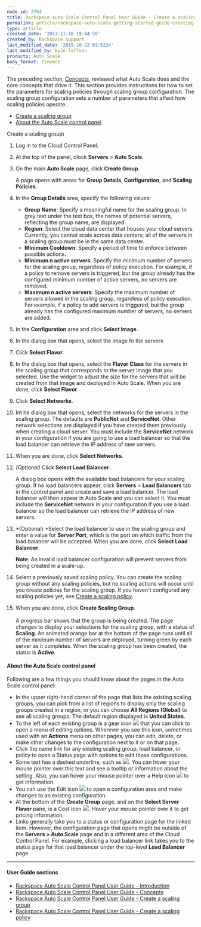 ```yaml
---
node_id: 3784
title: Rackspace Auto Scale Control Panel User Guide - Create a scaling group
permalink: article/rackspace-auto-scale-getting-started-guide-creating-a-scaling-group
type: article
created_date: '2013-11-18 19:44:59'
created_by: Rackspace Support
last_modified_date: '2015-10-22 01:5224'
last_modified_by: kyle.laffoon
products: Auto Scale
body_format: tinymce
---
```


The preceding section,
[Concepts](http://rackspace.com/knowledge_center/article/rackspace-auto-scale-control-panel-user-guide-concepts "Concepts"),
reviewed what Auto Scale does and the core concepts that drive it. This
section provides instructions for how to set the parameters for scaling
policies through scaling group configuration. The scaling group
configuration sets a number of parameters that affect how scaling
policies operate.

-   [Create a scaling group](#CreateScalingGroup)
-   [About the Auto Scale control panel](#AboutControlPanel)

Create a scaling group\
  

1.  Log in to the Cloud Control Panel.

2.  At the top of the panel, clock **Servers** \> **Auto Scale**.

3.  On the main **Auto Scale** page, click **Create Group**.

    A page opens with areas for **Group Details**, **Configuration**,
    and **Scaling Policies**.

4.  In the **Group Details** area, specify the following values:
    -   **Group Name**: Specify a meaningful name for the scaling group.
        In grey text under the text box, the names of potential servers,
        reflecting the group name, are displayed.
    -   **Region**: Select the cloud data center that houses your cloud
        servers. Currently, you cannot scale across data centers; all of
        the servers in a scaling group must be in the same data center.
    -   **Minimum Cooldown**: Specify a period of time to enforce
        between possible actions.
    -   **Minimum *n* active servers**: Specify the minimum number of
        servers for the scaling group, regardless of policy execution.
        For example, if a policy to remove servers is triggered, but the
        group already has the configured minimum number of active
        servers, no servers are removed.
    -   **Maximum *n* active servers**: Specify the maximum number of
        servers allowed in the scaling group, regardless of policy
        execution. For example, if a policy to add servers is triggered,
        but the group already has the configured maximum number of
        servers, no servers are added.

5.  In the **Configuration** area and click **Select Image**.
6.  In the dialog box that opens, select the image fo the servers
7.  Click **Select Flavor**.
8.  In the dialog box that opens, select the **Flavor Class** for the
    servers in the scaling group that corresponds to the server image
    that you selected. Use the widget to adjust the size for the servers
    that will be created from that image and deployed in Auto Scale.
    When you are done, click **Select Flavor**.
9.  Click **Select Networks**.
10. Int he dialog box that opens, select the networks for the servers in
    the scaling group. The defaults are **PublicNet** and
    **ServiceNet**. Other network selections are displayed if you have
    created them previously when creating a cloud server. You must
    include the **ServiceNet** network in your configuration if you are
    going to use a load balancer so that the load balancer can retrieve
    the IP address of new servers.
11. When you are done, click **Select Networks**.
12. *(Optional)* Click **Select Load Balancer**.

    A dialog box opens with the available load balancers for your
    scaling group. If no load balancers appear, click **Servers** \>
    **Load Balancers** tab in the control panel and create and save a
    load balancer. The load balancer will then appear in Auto Scale and
    you can select it. You must include the **ServiceNet** network in
    your configuration if you use a load balancer so the load balancer
    can retrieve the IP address of new servers.

13. *(Optional) *Select the load balancer to use in the scaling group
    and enter a value for **Server Port**, which is the port on which
    traffic from the load balancer will be accepted. When you are done,
    click **Select Load Balancer**.

    **Note**: An invalid load balancer configuration will prevent
    servers from being created in a scale-up.

14. Select a previously saved scaling policy. You can create the scaling
    group without any scaling policies, but no scaling actions will
    occur until you create policies for the scaling group. If you
    haven't configured any scaling policies yet, see [Create a scaling
    policy](/knowledge_center/article/getting-started-with-auto-scale-creating-scaling-policies).

15. When you are done, click **Create Scaling Group**.\
     \
     A progress bar shows that the group is being created. The page
    changes to display your selections for the scaling group, with a
    status of **Scaling**. An animated orange bar at the bottom of the
    page runs until all of the minimum number of servers are deployed,
    turning green by each server as it completes. When the scaling group
    has been created, the status is **Active**.

#### About the Auto Scale control panel

Following are a few things you should know about the pages in the Auto
Scale control panel:

-   In the upper right-hand corner of the page that lists the existing
    scaling groups, you can pick from a list of regions to display only
    the scaling groups created in a region, or you can choose **All
    Regions (Global)** to see all scaling groups. The default region
    displayed is **United States**.
-   To the left of each existing group is a gear icon
    ![](/knowledge_center/sites/default/files/field/image/image013.png)
    that you can click to open a menu of editing options. Wherever you
    see this icon, sometimes used with an **Actions** menu on other
    pages, you can edit, delete, or make other changes to the
    configuration next to it or on that page.
-   Click the name link for any existing scaling group, load balancer,
    or policy to open a Status page with options to edit those
    configurations.
-   Some text has a dashed underline, such as
    ![](/knowledge_center/sites/default/files/field/image/image015.png).
    You can hover your mouse pointer over this text and see a tooltip or
    information about the setting. Also, you can hover your mouse
    pointer over a Help icon
    ![](/knowledge_center/sites/default/files/field/image/image017.png)
    to get information.
-   You can use the Edit icon
    ![](/knowledge_center/sites/default/files/field/image/image019.png)
    to open a configuration area and make changes to an existing
    configuration.
-   At the bottom of the **Create Group** page, and on the **Select
    Server Flavor** pane, is a Cost icon
    ![](/knowledge_center/sites/default/files/field/image/image021.png).
    Hover your mouse pointer over it to get pricing information.
-   Links generally take you to a status or configuration page for the
    linked item. However, the configuration page that opens might be
    outside of the **Servers \> Auto Scale** page and in a different
    area of the Cloud Control Panel. For example, clicking a load
    balancer link takes you to the status page for that load balancer
    under the top-level **Load Balancer** page.

* * * * *

####  

#### User Guide sections

-   [Rackspace Auto Scale Control Panel User Guide -
    Introduction](http://rackspace.com/knowledge_center/article/rackspace-auto-scale-control-panel-user-guide-introduction "Introduction")
-   [Rackspace Auto Scale Control Panel User Guide -
    Concepts](http://rackspace.com/knowledge_center/article/rackspace-auto-scale-control-panel-user-guide-concepts "Concepts")
-   [Rackspace Auto Scale Control Panel User Guide - Create a scaling
    group](http://rackspace.com/knowledge_center/article/rackspace-auto-scale-control-panel-user-guide-creating-scaling-groups "Creating Scaling Groups")
-   [Rackspace Auto Scale Control Panel User Guide - Create a scaling
    policy](https://www.rackspace.com/knowledge_center/article/create-auto-scale-scaling-policies-in-the-control-panel "Crating Scaling Policies")

 

 

